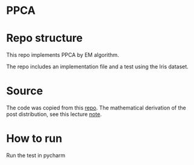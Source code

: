 # PPCA

# Repo structure
This repo implements PPCA by EM algorithm.

The repo includes an implementation file and a test using the Iris dataset.

# Source
The code was copied from this [repo](https://github.com/AndriiDSD/PPCA/tree/master/src).
The mathematical derivation of the post distribution, see this lecture [note](https://www.cs.toronto.edu/~rsalakhu/STA4273_2015/notes/Lecture8_2015.pdf).


# How to run
Run the test in pycharm
